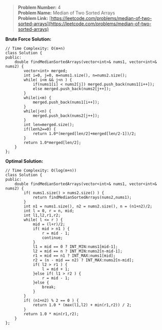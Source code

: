> **Problem Number:** 4 <br>
> **Problem Name:** Median of Two Sorted Arrays <br>
> **Problem Link:** [https://leetcode.com/problems/median-of-two-sorted-arrays](https://leetcode.com/problems/median-of-two-sorted-arrays) <br>


**Brute Force Solution:** <br>

    // Time Complexity: O(m+n)
    class Solution {
    public:
        double findMedianSortedArrays(vector<int>& nums1, vector<int>& nums2) {
            vector<int> merged;
            int i=0, j=0, m=nums1.size(), n=nums2.size();
            while( i<m && j<n ) {
                if(nums1[i] < nums2[j]) merged.push_back(nums1[i++]);
                else merged.push_back(nums2[j++]);
            }
            while(i<m) {
                merged.push_back(nums1[i++]);
            }
            while(j<n) {
                merged.push_back(nums2[j++]);
            }
            int len=merged.size();
            if(len%2==0) {
                return 1.0*(merged[len/2]+merged[len/2-1])/2;
            }
            return 1.0*merged[len/2];
        }
    };

**Optimal Solution:** <br>
    
    // Time Complexity: O(log(m+n))
    class Solution {
    public:
        double findMedianSortedArrays(vector<int>& nums1, vector<int>& nums2) {
            if( nums1.size() > nums2.size() ) {
                return findMedianSortedArrays(nums2,nums1);
            }
            int n1 = nums1.size(), n2 = nums2.size(), n = (n1+n2)/2;
            int l = 0, r = n, mid;
            int l1,l2,r1,r2;
            while( l <= r ) {
                mid = (l+r)/2;
                if( mid > n1 ) {
                    r = mid - 1;
                    continue;
                }
                l1 = mid == 0 ? INT_MIN:nums1[mid-1];
                l2 = mid == n ? INT_MIN:nums2[n-mid-1];
                r1 = mid == n1 ? INT_MAX:nums1[mid];
                r2 = (n - mid == n2) ? INT_MAX:nums2[n-mid];
                if( l2 > r1 ) {
                    l = mid + 1;
                }else if( l1 > r2 ) {
                    r = mid - 1;
                }else {
                    break;
                }
            }
            if( (n1+n2) % 2 == 0 ) {
                return 1.0 * (max(l1,l2) + min(r1,r2)) / 2;
            }
            return 1.0 * min(r1,r2);
        }
    };
